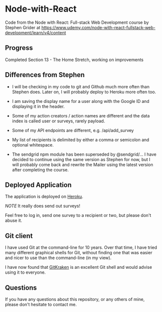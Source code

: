 # Node-with-React
Code from the Node with React: Full-stack Web Development course by Stephen Grider at https://www.udemy.com/node-with-react-fullstack-web-development/learn/v4/content

## Progress

Completed Section 13 - The Home Stretch, working on improvements

## Differences from Stephen

* I will be checking in my code to git and Github much more often than 
Stephen does. Later on, I will probably deploy to Heroku more often too.

* I am saving the display name for a user along with the Google ID and 
displaying it in the header.

* Some of my action creators / action names are different and the data index
is called user or surveys, rarely payload.

* Some of my API endpoints are different, e.g. /api/add_survey

* My list of recipients is delimited by either a comma or semicolon and optional
whitespace.

* The sendgrid npm module has been superseded by @sendgrid/... I have decided to 
continue using the same version as Stephen for now, but I will probably come back 
and rewrite the Mailer using the latest version after completing the course.

## Deployed Application

The application is deployed on [Heroku](https://emaily-2018.herokuapp.com).

*NOTE* It really does send out surveys!

Feel free to log in, send one survey to a recipient or two, but please don't 
abuse it.

## Git client

I have used Git at the command-line for 10 years.
Over that time, I have tried many different graphical shells for Git,
without finding one that was easier and nicer to use than the command-line
(in my view).

I have now found that [GitKraken](https://www.gitkraken.com) is an excellent
Git shell and would advise using it to everyone.

## Questions

If you have any questions about this repository, or any others of mine, please
don't hesitate to contact me.
